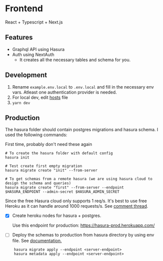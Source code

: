 # Frontend 

React + Typescript + Next.js

## Features
- Graphql API using Hasura
- Auth using NextAuth
    - It creates all the necessary tables and schema for you.

## Development
1. Rename `example.env.local` to `.env.local` and fill in the necessary env vars. Atleast one authentication provider is needed.
2. For local dev, edit [hosts](https://stackoverflow.com/questions/10456174/oauth-how-to-test-with-local-urls) file
3. `yarn dev`


## Production

The hasura folder should contain postgres migrations and hasura schema. I used the following commands:

First time, probably don't need these again
```
# To create the hasura folder with default config
hasura init

# Test create first empty migration
hasura migrate create "init" --from-server 

# To get schemas from a remote hasura (we are using hasura cloud to design the schema and queries)
hasura migrate create "first" --from-server --endpoint $HASURA_ENDPOINT --admin-secret $HASURA_ADMIN_SECRET
```
Since the free Hasura cloud only supports 1 req/s. It's best to use free Heroku as it can handle around 1000 requests/s. See [comment thread](https://www.reddit.com/r/graphql/comments/a84s22/graphile_vs_hasura/ec80n52/). 

- [x] Create heroku nodes for hasura + postgres. 

    Use this endpoint for production: https://hasura-prod.herokuapp.com/

- [ ] Deploy the schemas to production from hasura directory by using env file. See [documentation.](https://hasura.io/docs/1.0/graphql/manual/hasura-cli/config-reference.html#environment-variables)

```
    hasura migrate apply --endpoint <server-endpoint>
    hasura metadata apply --endpoint <server-endpoint>
```